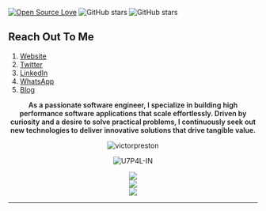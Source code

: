 [![Open Source Love](https://img.shields.io/badge/Open%20Source-%E2%9D%A4-red.svg)](https://en.wikipedia.org/wiki/Open_source)
![GitHub stars](https://img.shields.io/github/stars/victorpreston?label=Stars&style=social)
![GitHub stars](https://img.shields.io/github/followers/victorpreston?label=Followers&style=social)


## Reach Out To Me
 1. [Website](https://victorpreston.tech)
 2. [Twitter](https://twitter.com/_victorpreston)
 3. [LinkedIn](https://www.linkedin.com/in/victor-preston)
 4. [WhatsApp](https://wa.link/9p7yn3)
 5. [Blog](https://medium.com/@prestonvictor25)


<p align="center" >
  <strong style="font-weight: 600;">
As a passionate software engineer, I specialize in building high performance software applications that scale effortlessly. 
Driven by curiosity and a desire to solve practical problems, 
I continuously seek out new technologies to deliver innovative solutions that drive tangible value.
  </strong>
</p>

<p align="center"> 
  <img src="https://github-readme-stats.vercel.app/api?username=victorpreston&custom_title=Xpert's%20GitHub%20statistics&show_icons=true&theme=shadow_green&rank_icon=percentile&include_all_commits=true&theme=transparent" alt="victorpreston" />
</p>

 <p align='center'>
   <img src="https://komarev.com/ghpvc/?username=victorpreston&label=Total%20Profile%20Visitor&color=071A2C&style=for-the-badge" alt="U7P4L-IN" />
   <br>

<p align="center">
  <a href="https://skillicons.dev">
    <img src="https://skillicons.dev/icons?i=html,css,js,c,bash,django" /></br>
    <img src="https://skillicons.dev/icons?i=github,java,python,go,react,rust,mysql,nextjs" /></br>
    <img src="https://skillicons.dev/icons?i=aws,azure,nodejs,nuxtjs,php,ruby,nginx,typescript,vscode" />  
  </a></p>

----------
